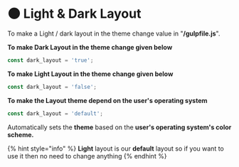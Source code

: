 # 🌑 Light & Dark Layout

To make a Light / dark layout in the theme change value in "**/gulpfile.js**".

**To make Dark Layout in the theme change given below**

```javascript
const dark_layout = 'true';
```



**To make Light Layout in the theme change given below**

```javascript
const dark_layout = 'false';
```



**To make the Layout theme depend on the user's operating system**

```javascript
const dark_layout = 'default';
```

Automatically sets the **theme** based on the **user's operating system's color scheme.**

{% hint style="info" %}
**Light** layout is our **default** layout so if you want to use it then no need to change anything
{% endhint %}
